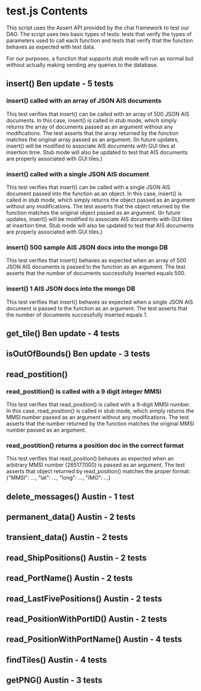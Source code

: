 # test.js Contents

This script uses the Assert API provided by the chai framework to test our DAO. The script uses two basic types of tests: tests that verify the types of parameters used to call each function and tests that verify that the function behaves as expected with test data. 

For our purposes, a function that supports stub mode will run as normal but without actually making sending any queries to the database. 


## insert() Ben update - 5 tests

### insert() called with an array of JSON AIS documents
This test verifies that insert() can be called with an array of 500 JSON AIS documents. In this case, insert() is called in stub mode, which simply returns the array of documents passed as an argument without any modifications. The test asserts that the array returned by the function matches the original array passed as an argument. (In future updates, insert() will be modified to associate AIS documents with GUI tiles at insertion time. Stub mode will also be updated to test that AIS documents are properly associated with GUI tiles.)

### insert() called with a single JSON AIS document
This test verifies that insert() can be called with a single JSON AIS document passed into the function as an object. In this case, insert() is called in stub mode, which simply returns the object passed as an argument without any modifications. The test asserts that the object returned by the function matches the original object passed as an argument. (In future updates, insert() will be modified to associate AIS documents with GUI tiles at insertion time. Stub mode will also be updated to test that AIS documents are properly associated with GUI tiles.)

### insert() 500 sample AIS JSON docs into the mongo DB
This test verifies that insert() behaves as expected when an array of 500 JSON AIS documents is passed to the function as an argument. The test asserts that the number of documents successfully inserted equals 500. 

### insert() 1 AIS JSON docs into the mongo DB
This test verifies that insert() behaves as expected when a single JSON AIS document is passed to the function as an argument. The test asserts that the number of documents successfully inserted equals 1.


## get_tile() Ben update - 4 tests


## isOutOfBounds() Ben update - 3 tests 


## read_postition()

### read_postition() is called with a 9 digit integer MMSI
This test verifies that read_position() is called with a 9-digit MMSI number. In this case, read_position() is called in stub mode, which simply returns the MMSI number passed as an argument without any modifications. The test asserts that the number returned by the function matches the original MMSI number passed as an argument. 

### read_postition() returns a position doc in the correct format
This test verifies that read_position() behaves as expected when an arbitrary MMSI number (265177000) is passed as an argument. The test asserts that object returned by read_position() matches the proper format: {"MMSI": ..., "lat": ..., "long": ..., "IMO": ...}


## delete_messages() Austin - 1 test


## permanent_data() Austin - 2 tests


## transient_data() Austin - 2 tests


## read_ShipPositions() Austin - 2 tests


## read_PortName() Austin - 2 tests


## read_LastFivePositions() Austin - 2 tests


## read_PositionWithPortID() Austin - 2 tests


## read_PositionWithPortName() Austin - 4 tests


## findTiles() Austin - 4 tests


## getPNG() Austin - 3 tests 

